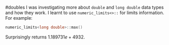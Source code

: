  
#doubles
I was investigating more about `double` and `long double` data types and how they work. I learnt to use `numeric_limits<>::` for limits information. For example:
```C++
numeric_limits<long double>::max() 
```
Surprisingly returns $1.189731e+4932$.


